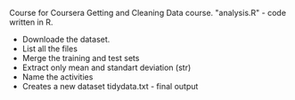 Course for Coursera Getting and Cleaning Data course. "analysis.R" - code written in R.
* Downloade the dataset. 
* List all the files 
* Merge the training and test sets
* Extract only mean and standart deviation (str)
* Name the activities
* Creates a new dataset
tidydata.txt - final output